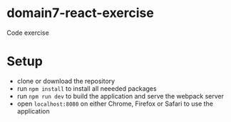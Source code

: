 # domain7-react-exercise
Code exercise

# Setup
* clone or download the repository
* run `npm install` to install all neeeded packages
* run `npm run dev` to build the application and serve the webpack server
* open `localhost:8080` on either Chrome, Firefox or Safari to use the application